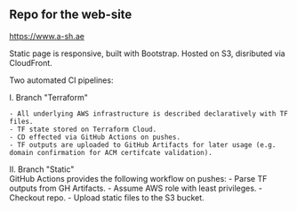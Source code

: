 ## Repo for the web-site <br>
https://www.a-sh.ae

Static page is responsive, built with Bootstrap. Hosted on S3, disributed via CloudFront. 

Two automated CI pipelines: 

I. Branch "Terraform" <br/>

    - All underlying AWS infrastructure is described declaratively with TF files.
    - TF state stored on Terraform Cloud.
    - CD effected via GitHub Actions on pushes.
    - TF outputs are uploaded to GitHub Artifacts for later usage (e.g. domain confirmation for ACM certifcate validation).

II. Branch "Static" <br>
    GitHub Actions provides the following workflow on pushes:
    - Parse TF outputs from GH Artifacts.
    - Assume AWS role with least privileges.
    - Checkout repo.
    - Upload static files to the S3 bucket.